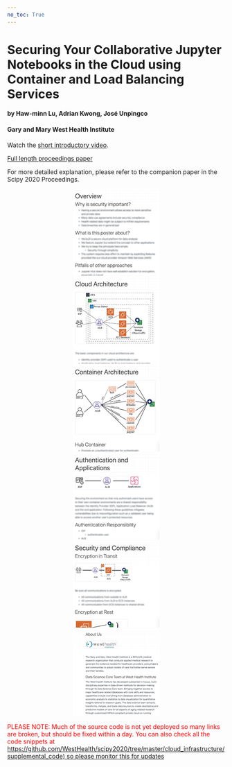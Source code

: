 ```yaml
---
no_toc: True
---
```

# Securing Your Collaborative Jupyter Notebooks in the Cloud using Container and Load Balancing Services

#### by Haw-minn Lu, Adrian Kwong, José Unpingco
#### Gary and Mary West Health Institute

Watch the [short introductory video](https://videos.whidsc.net/SciPy2020/ci_poster.mp4).

[Full length proceedings paper](http://conference.scipy.org/proceedings/scipy2020/72_lu.html)

For more detailed explanation, please refer to the companion paper in the Scipy 2020 Proceedings.

<div class="row">
  <div class="col-md-4" align="center">
    <a href="introduction">
      <img src="tn_overview.png" alt="Overview" />
    </a>
  </div>	  
  <div class="col-md-4" align="center">
    <a href="cloud_architecture">
      <img src="tn_cloud.png" alt="Cloud Architecture" />
    </a>
  </div>
  <div class="col-md-4" align="center">
    <a href="container_architecture">
      <img src="tn_container.png" alt="Container Architecture" />
    </a>
  </div>
</div>
<div class="row">
  <div class="col-md-4" align="center">
    <a href="integration">
      <img src="tn_integration.png" alt="Application Integration" />
    </a>
  </div>	  
  <div class="col-md-4" align="center">
    <a href="security">
      <img src="tn_security.png" alt="Security and Compliance" />
    </a>
  </div>	  
  <div class="col-md-4" align="center">
    <a href="about_us">
      <img src="tn_aboutus.png" alt="About Us" />
      </a>
  </div>
</div>

<p style="color:red;">PLEASE NOTE: Much of the source code is not yet deployed so many links are broken, but should be fixed within a day. You can also check all the code snippets at <a href="https://github.com/WestHealth/scipy2020/tree/master/cloud_infrastructure/supplemental_code">https://github.com/WestHealth/scipy2020/tree/master/cloud_infrastructure/supplemental_code) so please monitor this for updates</a></p>